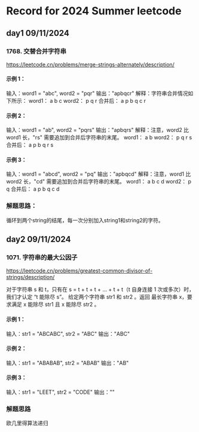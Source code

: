 # Record for 2024 Summer leetcode
## day1 09/11/2024
### 1768. 交替合并字符串
https://leetcode.cn/problems/merge-strings-alternately/description/
#### 示例 1：
输入：word1 = "abc", word2 = "pqr"
输出："apbqcr"
解释：字符串合并情况如下所示：
word1：  a   b   c
word2：    p   q   r
合并后：  a p b q c r

#### 示例 2：
输入：word1 = "ab", word2 = "pqrs"
输出："apbqrs"
解释：注意，word2 比 word1 长，"rs" 需要追加到合并后字符串的末尾。
word1：  a   b 
word2：    p   q   r   s
合并后：  a p b q   r   s

#### 示例 3：
输入：word1 = "abcd", word2 = "pq"
输出："apbqcd"
解释：注意，word1 比 word2 长，"cd" 需要追加到合并后字符串的末尾。
word1：  a   b   c   d
word2：    p   q 
合并后：  a p b q c   d

### 解题思路：
循环到两个string的结尾，每一次分别加入string1和string2的字符。

## day2 09/11/2024
### 1071. 字符串的最大公因子
https://leetcode.cn/problems/greatest-common-divisor-of-strings/description/

对于字符串 s 和 t，只有在 s = t + t + t + ... + t + t（t 自身连接 1 次或多次）时，我们才认定 “t 能除尽 s”。
给定两个字符串 str1 和 str2 。返回 最长字符串 x，要求满足 x 能除尽 str1 且 x 能除尽 str2 。

#### 示例 1：
输入：str1 = "ABCABC", str2 = "ABC"
输出："ABC"

#### 示例 2：
输入：str1 = "ABABAB", str2 = "ABAB"
输出："AB"

#### 示例 3：
输入：str1 = "LEET", str2 = "CODE"
输出：""


### 解题思路
欧几里得算法递归
